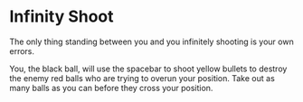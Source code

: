# Infinity Shoot

The only thing standing between you and you infinitely shooting is your own errors. 

You, the black ball, will use the spacebar to shoot yellow bullets to destroy the enemy red balls who are trying to overun your position. Take out as many balls as you can before they cross your position. 
  



